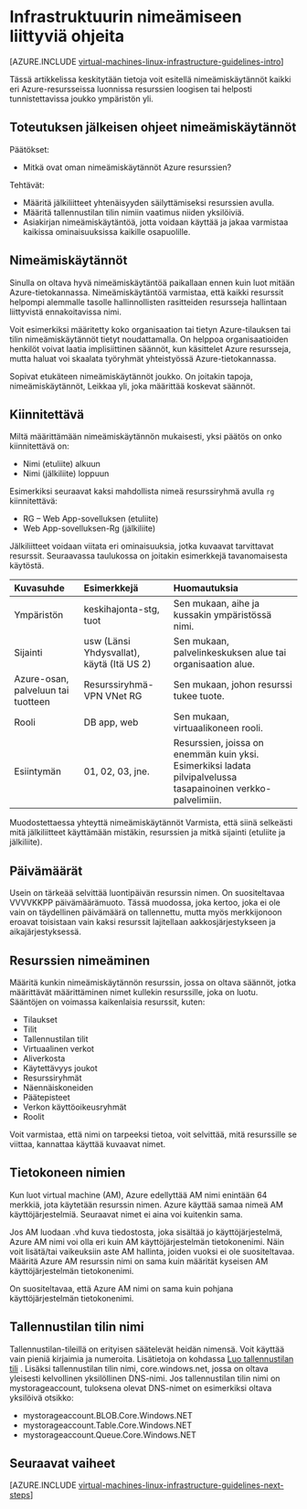 <properties
    pageTitle="Infrastruktuurin nimeäminen ohjeet | Microsoft Azure"
    description="Lue lisää ohjeita suunnittelu ja käyttöönotto avaimen Azure infrastruktuuripalvelut nimeämisestä."
    documentationCenter=""
    services="virtual-machines-linux"
    authors="iainfoulds"
    manager="timlt"
    editor=""
    tags="azure-resource-manager"/>

<tags
    ms.service="virtual-machines-linux"
    ms.workload="infrastructure-services"
    ms.tgt_pltfrm="vm-linux"
    ms.devlang="na"
    ms.topic="article"
    ms.date="09/08/2016"
    ms.author="iainfou"/>

# <a name="infrastructure-naming-guidelines"></a>Infrastruktuurin nimeämiseen liittyviä ohjeita

[AZURE.INCLUDE [virtual-machines-linux-infrastructure-guidelines-intro](../../includes/virtual-machines-linux-infrastructure-guidelines-intro.md)] 

Tässä artikkelissa keskitytään tietoja voit esitellä nimeämiskäytännöt kaikki eri Azure-resursseissa luonnissa resurssien loogisen tai helposti tunnistettavissa joukko ympäristön yli.

## <a name="implementation-guidelines-for-naming-conventions"></a>Toteutuksen jälkeisen ohjeet nimeämiskäytännöt

Päätökset:

- Mitkä ovat oman nimeämiskäytännöt Azure resurssien?

Tehtävät:

- Määritä jälkiliitteet yhtenäisyyden säilyttämiseksi resurssien avulla.
- Määritä tallennustilan tilin nimiin vaatimus niiden yksilöiviä.
- Asiakirjan nimeämiskäytäntöä, jotta voidaan käyttää ja jakaa varmistaa kaikissa ominaisuuksissa kaikille osapuolille.

## <a name="naming-conventions"></a>Nimeämiskäytännöt

Sinulla on oltava hyvä nimeämiskäytäntöä paikallaan ennen kuin luot mitään Azure-tietokannassa. Nimeämiskäytäntöä varmistaa, että kaikki resurssit helpompi alemmalle tasolle hallinnollisten rasitteiden resursseja hallintaan liittyvistä ennakoitavissa nimi.

Voit esimerkiksi määritetty koko organisaation tai tietyn Azure-tilauksen tai tilin nimeämiskäytännöt tietyt noudattamalla. On helppoa organisaatioiden henkilöt voivat laatia implisiittinen säännöt, kun käsittelet Azure resursseja, mutta haluat voi skaalata työryhmät yhteistyössä Azure-tietokannassa.

Sopivat etukäteen nimeämiskäytännöt joukko. On joitakin tapoja, nimeämiskäytännöt, Leikkaa yli, joka määrittää koskevat säännöt.

## <a name="affixes"></a>Kiinnitettävä

Miltä määrittämään nimeämiskäytännön mukaisesti, yksi päätös on onko kiinnitettävä on:

- Nimi (etuliite) alkuun
- Nimi (jälkiliite) loppuun

Esimerkiksi seuraavat kaksi mahdollista nimeä resurssiryhmä avulla `rg` kiinnitettävä:

- RG – Web App-sovelluksen (etuliite)
- Web App-sovelluksen-Rg (jälkiliite)

Jälkiliitteet voidaan viitata eri ominaisuuksia, jotka kuvaavat tarvittavat resurssit. Seuraavassa taulukossa on joitakin esimerkkejä tavanomaisesta käytöstä.

| Kuvasuhde                               | Esimerkkejä                                                               | Huomautuksia                                                                                                      |
|:-------------------------------------|:-----------------------------------------------------------------------|:-----------------------------------------------------------------------------------------------------------|
| Ympäristön                          | keskihajonta-stg, tuot                                                         | Sen mukaan, aihe ja kussakin ympäristössä nimi.                                                     |
| Sijainti                             | usw (Länsi Yhdysvallat), käytä (Itä US 2)                                         | Sen mukaan, palvelinkeskuksen alue tai organisaation alue.                               |
| Azure-osan, palveluun tai tuotteen | Resurssiryhmä-VPN VNet RG                        | Sen mukaan, johon resurssi tukee tuote.                                          |
| Rooli                                 | DB app, web                                                           | Sen mukaan, virtuaalikoneen rooli.                                                              |
| Esiintymän                             | 01, 02, 03, jne.                                                       | Resurssien, joissa on enemmän kuin yksi. Esimerkiksi ladata pilvipalvelussa tasapainoinen verkko-palvelimiin. |


Muodostettaessa yhteyttä nimeämiskäytännöt Varmista, että siinä selkeästi mitä jälkiliitteet käyttämään mistäkin, resurssien ja mitkä sijainti (etuliite ja jälkiliite).

## <a name="dates"></a>Päivämäärät

Usein on tärkeää selvittää luontipäivän resurssin nimen. On suositeltavaa VVVVKKPP päivämäärämuoto. Tässä muodossa, joka kertoo, joka ei ole vain on täydellinen päivämäärä on tallennettu, mutta myös merkkijonoon eroavat toisistaan vain kaksi resurssit lajitellaan aakkosjärjestykseen ja aikajärjestyksessä.

## <a name="naming-resources"></a>Resurssien nimeäminen

Määritä kunkin nimeämiskäytännön resurssin, jossa on oltava säännöt, jotka määrittävät määrittäminen nimet kullekin resurssille, joka on luotu. Sääntöjen on voimassa kaikenlaisia resurssit, kuten:

- Tilaukset
- Tilit
- Tallennustilan tilit
- Virtuaalinen verkot
- Aliverkosta
- Käytettävyys joukot
- Resurssiryhmät
- Näennäiskoneiden
- Päätepisteet
- Verkon käyttöoikeusryhmät
- Roolit

Voit varmistaa, että nimi on tarpeeksi tietoa, voit selvittää, mitä resurssille se viittaa, kannattaa käyttää kuvaavat nimet.

## <a name="computer-names"></a>Tietokoneen nimien

Kun luot virtual machine (AM), Azure edellyttää AM nimi enintään 64 merkkiä, jota käytetään resurssin nimen. Azure käyttää samaa nimeä AM käyttöjärjestelmiä. Seuraavat nimet ei aina voi kuitenkin sama.

Jos AM luodaan .vhd kuva tiedostosta, joka sisältää jo käyttöjärjestelmä, Azure AM nimi voi olla eri kuin AM käyttöjärjestelmän tietokonenimi. Näin voit lisätä/tai vaikeuksiin aste AM hallinta, joiden vuoksi ei ole suositeltavaa. Määritä Azure AM resurssin nimi on sama kuin määrität kyseisen AM käyttöjärjestelmän tietokonenimi.

On suositeltavaa, että Azure AM nimi on sama kuin pohjana käyttöjärjestelmän tietokonenimi.

## <a name="storage-account-names"></a>Tallennustilan tilin nimi

Tallennustilan-tileillä on erityisen säätelevät heidän nimensä. Voit käyttää vain pieniä kirjaimia ja numeroita. Lisätietoja on kohdassa [Luo tallennustilan tili](../storage/storage-create-storage-account.md#create-a-storage-account) . Lisäksi tallennustilan tilin nimi, core.windows.net, jossa on oltava yleisesti kelvollinen yksilöllinen DNS-nimi. Jos tallennustilan tilin nimi on mystorageaccount, tuloksena olevat DNS-nimet on esimerkiksi oltava yksilöivä otsikko:

- mystorageaccount.BLOB.Core.Windows.NET
- mystorageaccount.Table.Core.Windows.NET
- mystorageaccount.Queue.Core.Windows.NET


## <a name="next-steps"></a>Seuraavat vaiheet
[AZURE.INCLUDE [virtual-machines-linux-infrastructure-guidelines-next-steps](../../includes/virtual-machines-linux-infrastructure-guidelines-next-steps.md)] 
